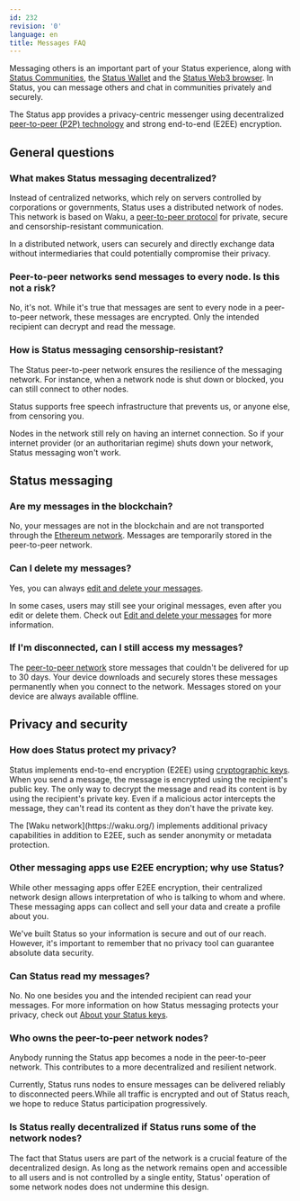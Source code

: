 ```yaml
---
id: 232
revision: '0'
language: en
title: Messages FAQ
---
```


Messaging others is an important part of your Status experience, along with [Status Communities](../status-communities/how-to-use-communities-your-quick-start-guide), the [Status Wallet](../status-wallet/status-wallet-your-quick-start-guide) and the [Status Web3 browser](./how-to-use-status-browser-your-quick-start-guide). In Status, you can message others and chat in communities privately and securely.

The Status app provides a privacy-centric messenger using decentralized [peer-to-peer (P2P) technology](./about-status-messages) and strong end-to-end (E2EE) encryption.

## General questions

### What makes Status messaging decentralized?

Instead of centralized networks, which rely on servers controlled by corporations or governments, Status uses a distributed network of nodes. This network is based on Waku, a [peer-to-peer protocol](./about-status-messages) for private, secure and censorship-resistant communication.

In a distributed network, users can securely and directly exchange data without intermediaries that could potentially compromise their privacy.

### Peer-to-peer networks send messages to every node. Is this not a risk?

No, it's not. While it's true that messages are sent to every node in a peer-to-peer network, these messages are encrypted. Only the intended recipient can decrypt and read the message.

### How is Status messaging censorship-resistant?

The Status peer-to-peer network ensures the resilience of the messaging network. For instance, when a network node is shut down or blocked, you can still connect to other nodes.

Status supports free speech infrastructure that prevents us, or anyone else, from censoring you.

<Admonition type="info">
Nodes in the network still rely on having an internet connection. So if your internet provider (or an authoritarian regime) shuts down your network, Status messaging won't work.
</Admonition>

## Status messaging

### Are my messages in the blockchain?

No, your messages are not in the blockchain and are not transported through the [Ethereum network](../getting-started/about-the-ethereum-blockchain). Messages are temporarily stored in the peer-to-peer network.

### Can I delete my messages?

Yes, you can always [edit and delete your messages](./edit-and-delete-your-messages).

In some cases, users may still see your original messages, even after you edit or delete them. Check out [Edit and delete your messages](./edit-and-delete-your-messages) for more information.

### If I'm disconnected, can I still access my messages?

The [peer-to-peer network](./about-status-messages) store messages that couldn't be delivered for up to 30 days. Your device downloads and securely stores these messages permanently when you connect to the network. Messages stored on your device are always available offline.

## Privacy and security

### How does Status protect my privacy?

Status implements end-to-end encryption (E2EE) using [cryptographic keys](../your-profile-and-preferences/understand-your-status-keys-and-recovery-phrase). When you send a message, the message is encrypted using the recipient's public key. The only way to decrypt the message and read its content is by using the recipient's private key. Even if a malicious actor intercepts the message, they can't read its content as they don't have the private key.

<Admonition type="info">
The [Waku network](https://waku.org/) implements additional privacy capabilities in addition to E2EE, such as sender anonymity or metadata protection.
</Admonition>

### Other messaging apps use E2EE encryption; why use Status?

While other messaging apps offer E2EE encryption, their centralized network design allows interpretation of who is talking to whom and where. These messaging apps can collect and sell your data and create a profile about you.

We've built Status so your information is secure and out of our reach. However, it's important to remember that no privacy tool can guarantee absolute data security.

### Can Status read my messages?

No. No one besides you and the intended recipient can read your messages. For more information on how Status messaging protects your privacy, check out [About your Status keys](../your-profile-and-preferences/understand-your-status-keys-and-recovery-phrase#about-status-keys).

### Who owns the peer-to-peer network nodes?

Anybody running the Status app becomes a node in the peer-to-peer network. This contributes to a more decentralized and resilient network.

<Admonition type="info">
Currently, Status runs nodes to ensure messages can be delivered reliably to disconnected peers.While all traffic is encrypted and out of Status reach, we hope to reduce Status participation progressively.
</Admonition>

### Is Status really decentralized if Status runs some of the network nodes?

The fact that Status users are part of the network is a crucial feature of the decentralized design. As long as the network remains open and accessible to all users and is not controlled by a single entity, Status' operation of some network nodes does not undermine this design.
